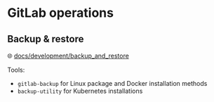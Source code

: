 # GitLab operations

## Backup & restore

🌐 [docs/development/backup_and_restore](https://docs.gitlab.com/development/backup_and_restore/backup_gitlab/)

Tools:

* `gitlab-backup` for Linux package and Docker installation methods
* `backup-utility` for Kubernetes installations
